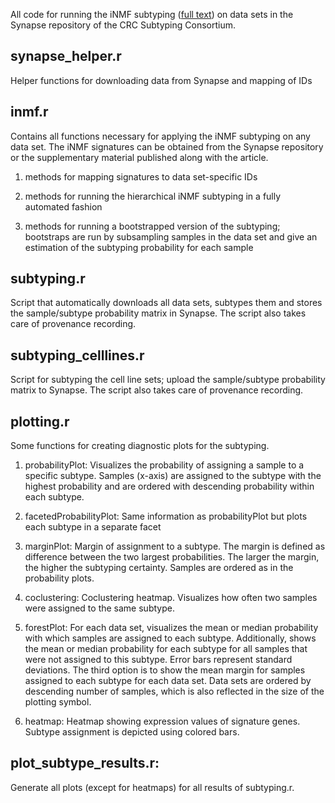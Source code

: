 All code for running the iNMF subtyping ([full text](https://doi.org/10.1186/1755-8794-5-66)) on data sets in the Synapse repository of the CRC Subtyping Consortium. 

synapse_helper.r
-----------------------
Helper functions for downloading data from Synapse and mapping of IDs

inmf.r
--------
Contains all functions necessary for applying the iNMF subtyping on any data set. The iNMF signatures can be obtained from the Synapse repository or the supplementary material published along with the article. 

1. methods for mapping signatures to data set-specific IDs

2. methods for running the hierarchical iNMF subtyping in a fully automated fashion

3. methods for running a bootstrapped version of the subtyping; bootstraps are run by subsampling samples in the data set and give an estimation of the subtyping probability for each sample

subtyping.r
---------------
Script that automatically downloads all data sets, subtypes them and stores the sample/subtype probability matrix in Synapse. The script also takes care of provenance recording.

subtyping_celllines.r
---------------
Script for subtyping the cell line sets; upload the sample/subtype probability matrix to Synapse. The script also takes care of provenance recording.

plotting.r
-----------
Some functions for creating diagnostic plots for the subtyping.

1. probabilityPlot: Visualizes the probability of assigning a sample to a specific subtype. Samples (x-axis) are assigned to the subtype with the highest probability and are ordered with descending probability within each subtype.

2. facetedProbabilityPlot: Same information as probabilityPlot but plots each subtype in a separate facet

3. marginPlot: Margin of assignment to a subtype. The margin is defined as difference between the two largest probabilities. The larger the margin, the higher the subtyping certainty. Samples are ordered as in the probability plots.

4. coclustering: Coclustering heatmap. Visualizes how often two samples were assigned to the same subtype.

5. forestPlot: For each data set, visualizes the mean or median probability with which samples are assigned to each subtype. Additionally, shows the mean or median probability for each subtype for all samples that were not assigned to this subtype. Error bars represent standard deviations. The third option is to show the mean margin for samples assigned to each subtype for each data set. Data sets are ordered by descending number of samples, which is also reflected in the size of the plotting symbol.

6. heatmap: Heatmap showing expression values of signature genes. Subtype assignment is depicted using colored bars.

plot_subtype_results.r:
------------------------------
Generate all plots (except for heatmaps) for all results of subtyping.r. 
